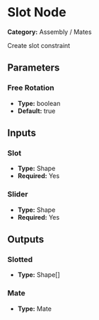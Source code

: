
# Slot Node

**Category:** Assembly / Mates

Create slot constraint

## Parameters


### Free Rotation
- **Type:** boolean
- **Default:** true





## Inputs


### Slot
- **Type:** Shape
- **Required:** Yes



### Slider
- **Type:** Shape
- **Required:** Yes



## Outputs


### Slotted
- **Type:** Shape[]



### Mate
- **Type:** Mate




